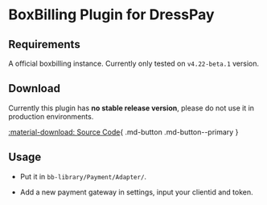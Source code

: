 # BoxBilling Plugin for DressPay

## Requirements

A official boxbilling instance. Currently only tested on `v4.22-beta.1` version.

## Download

Currently this plugin has **no stable release version**, please do not use it in production environments.

[:material-download: Source Code](https://github.com/DressPay/dresspay-plugin-boxbilling){ .md-button .md-button--primary }

## Usage

- Put it in `bb-library/Payment/Adapter/`.

- Add a new payment gateway in settings, input your clientid and token.
